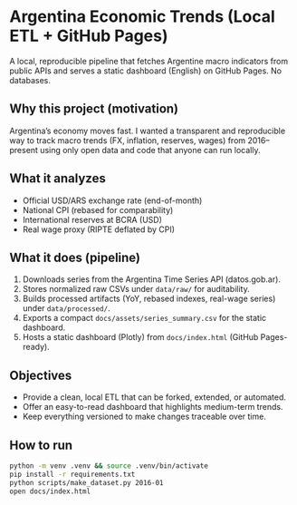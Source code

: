 # Argentina Economic Trends (Local ETL + GitHub Pages)


A local, reproducible pipeline that fetches Argentine macro indicators from public APIs and serves a static dashboard (English) on GitHub Pages. No databases.


## Why this project (motivation)
Argentina’s economy moves fast. I wanted a transparent and reproducible way to track
macro trends (FX, inflation, reserves, wages) from 2016–present using only open data and
code that anyone can run locally.


## What it analyzes
- Official USD/ARS exchange rate (end-of-month)
- National CPI (rebased for comparability)
- International reserves at BCRA (USD)
- Real wage proxy (RIPTE deflated by CPI)


## What it does (pipeline)
1. Downloads series from the Argentina Time Series API (datos.gob.ar).
2. Stores normalized raw CSVs under `data/raw/` for auditability.
3. Builds processed artifacts (YoY, rebased indexes, real-wage series) under `data/processed/`.
4. Exports a compact `docs/assets/series_summary.csv` for the static dashboard.
5. Hosts a static dashboard (Plotly) from `docs/index.html` (GitHub Pages-ready).


## Objectives
- Provide a clean, local ETL that can be forked, extended, or automated.
- Offer an easy-to-read dashboard that highlights medium-term trends.
- Keep everything versioned to make changes traceable over time.


## How to run
```bash
python -m venv .venv && source .venv/bin/activate
pip install -r requirements.txt
python scripts/make_dataset.py 2016-01
open docs/index.html